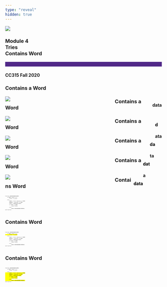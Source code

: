 ```yaml
---
type: "reveal"
hidden: true
---
```


<section>
<img class="stretch plain" src="/images/core-logo-on-white.png">
<h3> Module 4 <br> Tries <br> Contains Word</h3>
<hr style="height:15px;color:512888;background-color:512888;">
<h4>CC315 Fall 2020</h4>
</section>

<section>
<h3>Contains a Word</h3>
<div style="float:left;width:70%">
<img class="stretch plain" src="/images/315_4.4_trie1.svg">
</div>
<div style="float:right">
<h4>data</h4>
</div>
</section>

<section>
<h3>Contains a Word</h3>
<div style="float:left;width:70%">
<img class="stretch plain" src="/images/315_4.4_trie2.svg">
</div>
<div style="float:right">
<h4 style="color:black">d</h4><h4>ata</h4>
</div>
</section>

<section>
<h3>Contains a Word</h3>
<div style="float:left;width:70%">
<img class="stretch plain" src="/images/315_4.4_trie3.svg">
</div>
<div style="float:right">
<h4 style="color:black">da</h4><h4>ta</h4>
</div>
</section>

<section>
<h3>Contains a Word</h3>
<div style="float:left;width:70%">
<img class="stretch plain" src="/images/315_4.4_trie4.svg">
</div>
<div style="float:right">
<h4 style="color:black">dat</h4><h4>a</h4>
</div>
</section>

<section>
<h3>Contains a Word</h3>
<div style="float:left;width:70%">
<img class="stretch plain" src="/images/315_4.4_trie5.svg">
</div>
<div style="float:right">
<h4 style="color:black">data</h4>
</div>
</section>


<section>
<h3> Contains Word </h3>
<pre class="" style="font-size: .23em; width: 54%"><code class="python">
function CONTAINSWORD(WORD)
    if WORD length is 0
        return `is_word`
    else
        FIRST = first character of WORD
        REMAIN = remainder of WORD
        CHILD = FINDCHILD(FIRST)
        if CHILD is NONE
            return false
        else
            CHILD.CONTAINSWORD(REMAIN)
end function
 </code></pre>
</section>

<section>
<h3> Contains Word </h3>
<pre class="" style="font-size: .23em; width: 54%"><code class="python">
function CONTAINSWORD(WORD)
    if WORD length is 0 <mark>
        return `is_word`</mark>
    else
        FIRST = first character of WORD
        REMAIN = remainder of WORD
        CHILD = FINDCHILD(FIRST)
        if CHILD is NONE
            return false
        else
            CHILD.CONTAINSWORD(REMAIN)
end function
 </code></pre>
</section>

<section>
<h3> Contains Word </h3>
<pre class="" style="font-size: .23em; width: 54%"><code class="python">
function CONTAINSWORD(WORD)
    if WORD length is 0
        return `is_word`
    else<mark>
        FIRST = first character of WORD
        REMAIN = remainder of WORD
        CHILD = FINDCHILD(FIRST)
        if CHILD is NONE
            return false
        else
            CHILD.CONTAINSWORD(REMAIN) </mark>
end function
 </code></pre>
</section>
